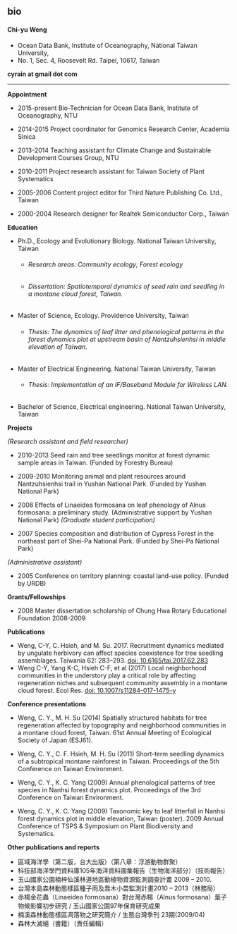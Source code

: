 ## bio

#### Chi-yu Weng

* Ocean Data Bank, Institute of Oceanography, National Taiwan University, 
* No. 1, Sec. 4, Roosevelt Rd. Taipei, 10617, Taiwan

**cyrain at gmail dot com**
________________________________________________________________________________________________________

**Appointment** 

* 2015-present 	Bio-Technician for Ocean Data Bank, Institute of Oceanography, NTU

* 2014-2015 	Project coordinator for Genomics Research Center, Academia Sinica

* 2013-2014 	Teaching assistant for Climate Change and Sustainable Development Courses Group, NTU

* 2010-2011	Project research assistant for Taiwan Society of Plant Systematics

* 2005-2006	Content project editor for Third Nature Publishing Co. Ltd., Taiwan

* 2000-2004	Research designer for Realtek Semiconductor Corp., Taiwan

**Education**	

* Ph.D., Ecology and Evolutionary Biology. National Taiwan University, Taiwan
  * ###### Research areas: Community ecology; Forest ecology
  * ###### Dissertation: Spatiotemporal dynamics of seed rain and seedling in a montane cloud forest, Taiwan.

* Master of Science, Ecology. Providence University, Taiwan
  * ###### Thesis: The dynamics of leaf litter and phenological patterns in the forest dynamics plot at upstream basin of Nantzuhsienhsi in middle elevation of Taiwan.

* Master of Electrical Engineering. National Taiwan University, Taiwan
  * ###### Thesis: Implementation of an IF/Baseband Module for Wireless LAN.

* Bachelor of Science, Electrical engineering. National Taiwan University, Taiwan

**Projects**

 *(Research assistant and field researcher)*
 
* 2010-2013	Seed rain and tree seedlings monitor at forest dynamic sample areas in Taiwan. (Funded by Forestry Bureau)

* 2009-2010	Monitoring animal and plant resources around Nantzuhsienhsi trail in Yushan National Park. (Funded by Yushan National Park)

* 2008	Effects of Linaeidea formosana on leaf phenology of Alnus formosana: a preliminary study. (Administrative support by Yushan National Park)
*(Graduate student participation)*

* 2007	Species composition and distribution of Cypress Forest in the northeast part of Shei-Pa National Park. (Funded by Shei-Pa National Park)

*(Administrative assistant)*

* 2005	Conference on territory planning: coastal land-use policy. (Funded by URDB)

**Grants/Fellowships**

* 2008	Master dissertation scholarship of Chung Hwa Rotary Educational Foundation 2008-2009

**Publications**

* Weng, C-Y, C. Hsieh, and M. Su. 2017. Recruitment dynamics mediated by ungulate herbivory can affect species coexistence for tree seedling assemblages. Taiwania 62: 283–293. <a href="http://tai2.ntu.edu.tw/taiwania/abstract.php?type=abstract&id=1512">doi: 10.6165/tai.2017.62.283</a>
* Weng C-Y, Yang K-C, Hsieh C-F, et al (2017) Local neighborhood communities in the understory play a critical role by affecting regeneration niches and subsequent community assembly in a montane cloud forest. Ecol Res. <a href="https://link.springer.com/article/10.1007/s11284-017-1475-y">doi: 10.1007/s11284-017-1475-y</a>

**Conference presentations**

* Weng, C. Y., M. H. Su (2014) Spatially structured habitats for tree regeneration affected by topography and neighborhood communities in a montane cloud forest, Taiwan. 61st Annual Meeting of Ecological Society of Japan (ESJ61).

* Weng, C. Y., C. F. Hsieh, M. H. Su (2011) Short-term seedling dynamics of a subtropical montane rainforest in Taiwan. Proceedings of the 5th Conference on Taiwan Environment.

* Weng, C. Y., K. C. Yang (2009) Annual phenological patterns of tree species in Nanhsi  forest dynamics plot. Proceedings of the 3rd Conference on Taiwan Environment.

* Weng, C. Y., K. C. Yang (2009) Taxonomic key to leaf litterfall in  Nanhsi forest dynamics plot in middle elevation, Taiwan (poster). 2009 Annual Conference of TSPS & Symposium on Plant Biodiversity and Systematics.

**Other publications and reports**

* 區域海洋學（第二版，台大出版）（第八章：浮游動物群聚）
* 科技部海洋學門資料庫105年海洋資料圖集報告（生物海洋部分）（技術報告）
* 玉山國家公園楠梓仙溪林道地區動植物資源監測調查計畫 2009 – 2010.
* 台灣本島森林動態樣區種子雨及喬木小苗監測計畫2010 – 2013（林務局）
* 赤楊金花蟲（Linaeidea formosana）對台灣赤楊（Alnus formosana）葉子物候影響初步研究 / 玉山國家公園97年保育研究成果
* 楠溪森林動態樣區凋落物之研究簡介 / 生態台灣季刊  23期(2009/04)
* 森林大滅絕（書籍）（責任編輯）

